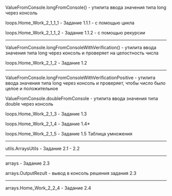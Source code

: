 ValueFromConsole.longFromConsole() - утилита ввода значения типа long через консоль

loops.Home_Work_2_1_1_1 - Задание 1.1.1 - с помощью цикла

loops.Home_Work_2_1_1_2 - Задание 1.1.2 - с помощью рекурсии
______________________________________________________________________
ValueFromConsole.longFromConsoleWithVerification() - утилита ввода значения типа long через консоль и проверяет на целостность числа

loops.Home_Work_2_1_2 - Задание 1.2

______________________________________________________________________
ValueFromConsole.longFromConsoleWithVerificationPositive - утилита ввода значения типа long через консоль и проверяет, чтобы число было целое и положительное

ValueFromConsole.doubleFromConsole - утилита ввода значения типа double через консоль

loops.Home_Work_2_1_3 - Задание 1.3

loops.Home_Work_2_1_4 - Задание 1.4*

loops.Home_Work_2_1_5 - Задание 1.5 Таблица умножения

______________________________________________________________________

utils.ArraysUtils - Задание 2.1 - 2.2

______________________________________________________________________

arrays - Задание 2.3

arrays.OutputRezult - вывод в консоль решения задания 2.3

______________________________________________________________________

arrays.Home_Work_2_2_4 - Задание 2.4